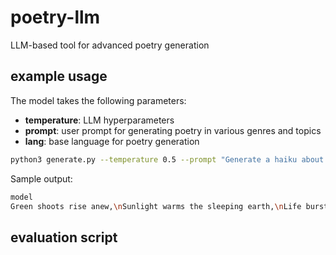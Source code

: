 # poetry-llm
LLM-based tool for advanced poetry generation

## example usage

The model takes the following parameters:

- **temperature**: LLM hyperparameters
- **prompt**: user prompt for generating poetry in various genres and topics
- **lang**: base language for poetry generation

```bash
python3 generate.py --temperature 0.5 --prompt "Generate a haiku about spring" --lang "en"
```

Sample output:

```bash
model
Green shoots rise anew,\nSunlight warms the sleeping earth,\nLife bursts into bloom.\n
```

## evaluation script

